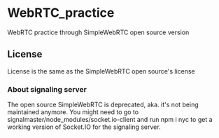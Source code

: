 # WebRTC_practice
WebRTC practice through SimpleWebRTC open source version

## License
License is the same as the SimpleWebRTC open source's license

### About signaling server
The open source SimpleWebRTC is deprecated, aka. it's not being maintained anymore. You might need to go to signalmaster/node_modules/socket.io-client and run npm i nyc to get a working version of Socket.IO for the signaling server.